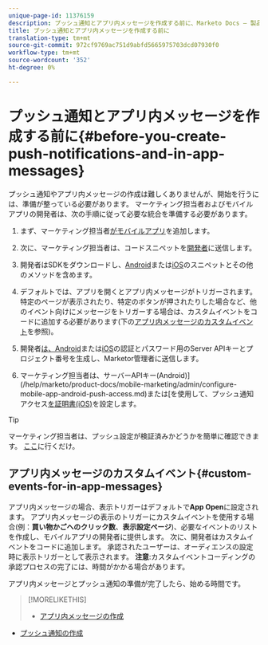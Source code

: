 ```yaml
---
unique-page-id: 11376159
description: プッシュ通知とアプリ内メッセージを作成する前に、Marketo Docs — 製品ドキュメントを参照してください。
title: プッシュ通知とアプリ内メッセージを作成する前に
translation-type: tm+mt
source-git-commit: 972cf9769ac751d9abfd5665975703dcd07930f0
workflow-type: tm+mt
source-wordcount: '352'
ht-degree: 0%

---
```



# プッシュ通知とアプリ内メッセージを作成する前に{#before-you-create-push-notifications-and-in-app-messages}

プッシュ通知やアプリ内メッセージの作成は難しくありませんが、開始を行うには、準備が整っている必要があります。 マーケティング担当者およびモバイルアプリの開発者は、次の手順に従って必要な統合を準備する必要があります。

1. まず、マーケティング担当者[がモバイルアプリ](/help/marketo/product-docs/mobile-marketing/admin/add-a-mobile-app.md)を追加します。

1. 次に、マーケティング担当者は、コードスニペットを[開発者](/help/marketo/product-docs/mobile-marketing/admin/send-sdk-code-to-a-developer.md)に送信します。

1. 開発者はSDKをダウンロードし、[Android](https://developers.marketo.com/documentation/mobile/installation-instructions-on-android/)または[iOS](https://developers.marketo.com/documentation/mobile/installation-instructions-on-ios/)のスニペットとその他のメソッドを含めます。

1. デフォルトでは、アプリを開くとアプリ内メッセージがトリガーされます。 特定のページが表示されたり、特定のボタンが押されたりした場合など、他のイベント向けにメッセージをトリガーする場合は、カスタムイベントをコードに追加する必要があります(下の[アプリ内メッセージのカスタムイベント](#CustomEvents)を参照)。

1. 開発者[は、Android](https://developers.marketo.com/documentation/mobile/enabling-push-notifications-on-android/)または[iOS](https://developers.marketo.com/documentation/mobile/enabling-push-notifications-on-ios/)の認証とパスワード用のServer APIキーとプロジェクト番号を生成し、Marketor管理者に送信します。

1. マーケティング担当者は、サーバーAPIキー(Android)](/help/marketo/product-docs/mobile-marketing/admin/configure-mobile-app-android-push-access.md)または[を使用して、プッシュ通知アクセス[を証明書(iOS)](/help/marketo/product-docs/mobile-marketing/admin/configure-mobile-app-ios-push-access.md)を設定します。

>[!TIP]
>
>マーケティング担当者は、プッシュ設定が検証済みかどうかを簡単に確認できます。 [ここ](/help/marketo/product-docs/mobile-marketing/admin/verify-push-configuration.md)に行くだけ。

## アプリ内メッセージのカスタムイベント{#custom-events-for-in-app-messages}

アプリ内メッセージの場合、表示トリガーはデフォルトで&#x200B;**App Open**&#x200B;に設定されます。 アプリ内メッセージの表示のトリガーにカスタムイベントを使用する場合(例：**買い物かごへのクリック数**、**表示設定ページ**)、必要なイベントのリストを作成し、モバイルアプリの開発者に提供します。 次に、開発者はカスタムイベントをコードに追加します。 承認されたユーザーは、オーディエンスの設定時に表示トリガーとして表示されます。 **注意**:カスタムイベントコーディングの承認プロセスの完了には、時間がかかる場合があります。

アプリ内メッセージとプッシュ通知の準備が完了したら、始める時間です。

>[!MORELIKETHIS]
>
>* [アプリ内メッセージの作成](/help/marketo/product-docs/mobile-marketing/in-app-messages/creating-in-app-messages/create-an-in-app-message.md)
   >
   >
* [プッシュ通知の作成](/help/marketo/product-docs/mobile-marketing/push-notifications/create-a-push-notification.md)

